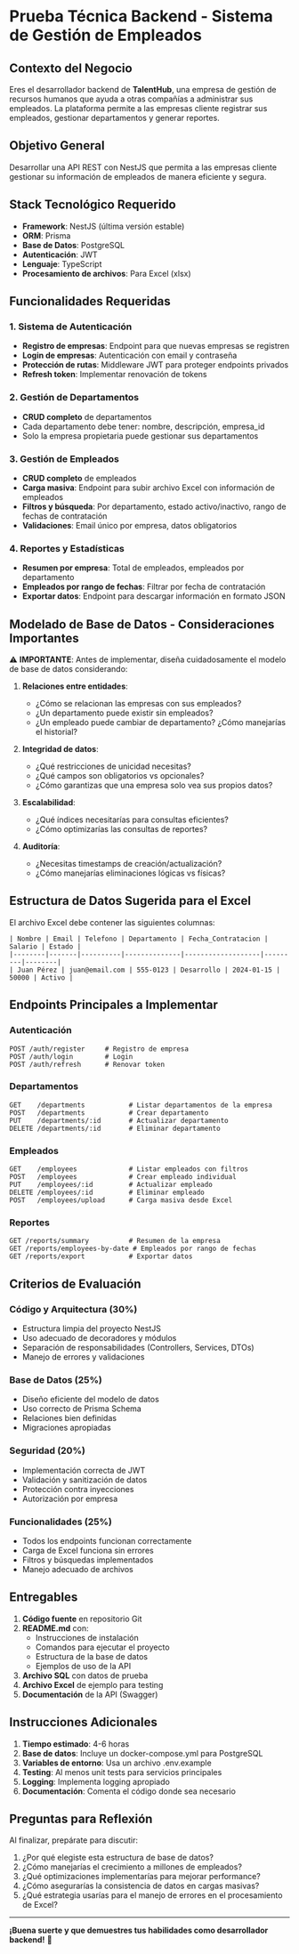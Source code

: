 # Prueba Técnica Backend - Sistema de Gestión de Empleados

## Contexto del Negocio

Eres el desarrollador backend de **TalentHub**, una empresa de gestión de recursos humanos que ayuda a otras compañías a administrar sus empleados. La plataforma permite a las empresas cliente registrar sus empleados, gestionar departamentos y generar reportes.

## Objetivo General

Desarrollar una API REST con NestJS que permita a las empresas cliente gestionar su información de empleados de manera eficiente y segura.

## Stack Tecnológico Requerido

- **Framework**: NestJS (última versión estable)
- **ORM**: Prisma
- **Base de Datos**: PostgreSQL
- **Autenticación**: JWT
- **Lenguaje**: TypeScript
- **Procesamiento de archivos**: Para Excel (xlsx)

## Funcionalidades Requeridas

### 1. Sistema de Autenticación

- **Registro de empresas**: Endpoint para que nuevas empresas se registren
- **Login de empresas**: Autenticación con email y contraseña
- **Protección de rutas**: Middleware JWT para proteger endpoints privados
- **Refresh token**: Implementar renovación de tokens

### 2. Gestión de Departamentos

- **CRUD completo** de departamentos
- Cada departamento debe tener: nombre, descripción, empresa_id
- Solo la empresa propietaria puede gestionar sus departamentos

### 3. Gestión de Empleados

- **CRUD completo** de empleados
- **Carga masiva**: Endpoint para subir archivo Excel con información de empleados
- **Filtros y búsqueda**: Por departamento, estado activo/inactivo, rango de fechas de contratación
- **Validaciones**: Email único por empresa, datos obligatorios

### 4. Reportes y Estadísticas

- **Resumen por empresa**: Total de empleados, empleados por departamento
- **Empleados por rango de fechas**: Filtrar por fecha de contratación
- **Exportar datos**: Endpoint para descargar información en formato JSON

## Modelado de Base de Datos - Consideraciones Importantes

⚠️ **IMPORTANTE**: Antes de implementar, diseña cuidadosamente el modelo de base de datos considerando:

1. **Relaciones entre entidades**:

   - ¿Cómo se relacionan las empresas con sus empleados?
   - ¿Un departamento puede existir sin empleados?
   - ¿Un empleado puede cambiar de departamento? ¿Cómo manejarías el historial?

2. **Integridad de datos**:

   - ¿Qué restricciones de unicidad necesitas?
   - ¿Qué campos son obligatorios vs opcionales?
   - ¿Cómo garantizas que una empresa solo vea sus propios datos?

3. **Escalabilidad**:

   - ¿Qué índices necesitarías para consultas eficientes?
   - ¿Cómo optimizarías las consultas de reportes?

4. **Auditoría**:
   - ¿Necesitas timestamps de creación/actualización?
   - ¿Cómo manejarías eliminaciones lógicas vs físicas?

## Estructura de Datos Sugerida para el Excel

El archivo Excel debe contener las siguientes columnas:

```
| Nombre | Email | Telefono | Departamento | Fecha_Contratacion | Salario | Estado |
|--------|-------|----------|--------------|-------------------|---------|--------|
| Juan Pérez | juan@email.com | 555-0123 | Desarrollo | 2024-01-15 | 50000 | Activo |
```

## Endpoints Principales a Implementar

### Autenticación

```
POST /auth/register     # Registro de empresa
POST /auth/login        # Login
POST /auth/refresh      # Renovar token
```

### Departamentos

```
GET    /departments           # Listar departamentos de la empresa
POST   /departments           # Crear departamento
PUT    /departments/:id       # Actualizar departamento
DELETE /departments/:id       # Eliminar departamento
```

### Empleados

```
GET    /employees             # Listar empleados con filtros
POST   /employees             # Crear empleado individual
PUT    /employees/:id         # Actualizar empleado
DELETE /employees/:id         # Eliminar empleado
POST   /employees/upload      # Carga masiva desde Excel
```

### Reportes

```
GET /reports/summary          # Resumen de la empresa
GET /reports/employees-by-date # Empleados por rango de fechas
GET /reports/export           # Exportar datos
```

## Criterios de Evaluación

### Código y Arquitectura (30%)

- Estructura limpia del proyecto NestJS
- Uso adecuado de decoradores y módulos
- Separación de responsabilidades (Controllers, Services, DTOs)
- Manejo de errores y validaciones

### Base de Datos (25%)

- Diseño eficiente del modelo de datos
- Uso correcto de Prisma Schema
- Relaciones bien definidas
- Migraciones apropiadas

### Seguridad (20%)

- Implementación correcta de JWT
- Validación y sanitización de datos
- Protección contra inyecciones
- Autorización por empresa

### Funcionalidades (25%)

- Todos los endpoints funcionan correctamente
- Carga de Excel funciona sin errores
- Filtros y búsquedas implementados
- Manejo adecuado de archivos

## Entregables

1. **Código fuente** en repositorio Git
2. **README.md** con:
   - Instrucciones de instalación
   - Comandos para ejecutar el proyecto
   - Estructura de la base de datos
   - Ejemplos de uso de la API
3. **Archivo SQL** con datos de prueba
4. **Archivo Excel** de ejemplo para testing
5. **Documentación** de la API (Swagger)

## Instrucciones Adicionales

1. **Tiempo estimado**: 4-6 horas
2. **Base de datos**: Incluye un docker-compose.yml para PostgreSQL
3. **Variables de entorno**: Usa un archivo .env.example
4. **Testing**: Al menos unit tests para servicios principales
5. **Logging**: Implementa logging apropiado
6. **Documentación**: Comenta el código donde sea necesario

## Preguntas para Reflexión

Al finalizar, prepárate para discutir:

1. ¿Por qué elegiste esta estructura de base de datos?
2. ¿Cómo manejarías el crecimiento a millones de empleados?
3. ¿Qué optimizaciones implementarías para mejorar performance?
4. ¿Cómo asegurarías la consistencia de datos en cargas masivas?
5. ¿Qué estrategia usarías para el manejo de errores en el procesamiento de Excel?

---

**¡Buena suerte y que demuestres tus habilidades como desarrollador backend!** 🚀
